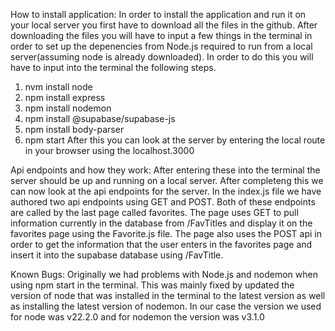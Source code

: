 How to install application: 
In order to install the application and run it on your local server you first have to download all the files in the github. After downloading the files you will have to input a few things in the terminal in order to set up the depenencies from Node.js required to run from a local server(assuming node is already downloaded). In order to do this you will have to input into the terminal the following steps.
1. nvm install node
2. npm install express
3. npm install nodemon
4. npm install @supabase/supabase-js
5. npm install body-parser
6. npm start
After this you can look at the server by entering the local route in your browser using the localhost.3000

Api endpoints and how they work:
After entering these into the terminal the server should be up and running on a local server. After completeng this we can now look at the api endpoints for the server. In the index.js file we have authored two api endpoints using GET and POST. Both of these endpoints are called by the last page called favorites. The page uses GET to pull information currently in the database from /FavTitles and display it on the favorites page using the Favorite.js file. The page also uses the POST api in order to get the information that the user enters in the favorites page and insert it into the supabase database using /FavTitle. 

Known Bugs: Originally we had problems with Node.js and nodemon when using npm start in the terminal. This was mainly fixed by updated the version of node that was installed in the terminal to the latest version as well as installing the latest version of nodemon. In our case the version we used for node was v22.2.0 and for nodemon the version was v3.1.0